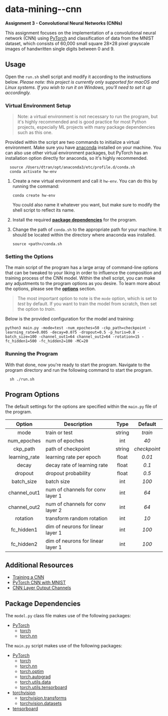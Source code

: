 # data-mining--cnn

**Assignment 3 - Convolutional Neural Networks (CNNs)**

This assignment focuses on the implementation of a convolutional neural network (CNN) using [PyTorch](https://pytorch.org/) and classification of data from the MNIST dataset, which consists of 60,000 small square 28×28 pixel grayscale images of handwritten single digits between 0 and 9.

## Usage

Open the `run.sh` shell script and modify it according to the instructions below. *Please note: this project is currently only supported for macOS and Linux systems. If you wish to run it on Windows, you'll need to set it up accordingly.*


### Virtual Environment Setup

> Note: a virtual environment is not necessary to run the program, but it's highly recommended and is good practice for most Python projects, especially ML projects with many package dependencies such as this one.

Provided within the script are two commands to initialize a virtual environment. Make sure you have [anaconda](https://www.anaconda.com/) installed on your machine. You can also use other virtual environment packages, but PyTorch has an installation option directly for anaconda, so it's highly recommended. 

```shell
  source /Users/dtran/opt/anaconda3/etc/profile.d/conda.sh
  conda activate hw-env
```

1. Create a new virtual environment and call it `hw-env`. You can do this by running the command: 
  
   ```shell
   conda create hw-env
   ```

   You could also name it whatever you want, but make sure to modify the shell script to reflect its name.

2. Install the required [**package dependencies**](https://github.com/dtran421/data-mining--cnn#package-dependencies) for the program.
  
3. Change the path of `conda.sh` to the appropriate path for your machine. It should be located within the directory where anaconda was installed.

   ```shell
   source <path>/conda.sh
   ```


### Setting the Options

The main script of the program has a large array of command-line options that can be tweaked to your liking in order to influence the composition and training process of the CNN model. Within the shell script, you can make any adjustments to the program options as you desire. To learn more about the options, please see the [**options**](https://github.com/dtran421/data-mining--cnn#program-options) section.

> The most important option to note is the `mode` option, which is set to *test* by default. If you want to train the model from scratch, then set the option to *train*.

Below is the provided configuration for the model and training:

```shell
python3 main.py -mode=test -num_epoches=50 -ckp_path=checkpoint -learning_rate=0.005 -decay=0.075 -dropout=0.5 -p_huris=0.8 -batch_size=100 -channel_out1=64 channel_out2=64 -rotation=15 -fc_hidden1=500 -fc_hidden2=100 -MC=20
```


### Running the Program

With that done, now you're ready to start the program. Navigate to the program directory and run the following command to start the program.

```shell
  sh ./run.sh
```


## Program Options

The default settings for the options are specified within the `main.py` file of the program.

| Option        | Description                       | Type   | Default      |
|:-------------:|-----------------------------------|:------:|:------------:|
| mode          | train or test                     | string | *train*      |
| num_epoches   | num of epoches                    |   int  | *40*         |
| ckp_path      | path of checkpoint                | string | *checkpoint* |
| learning_rate | learning rate per epoch           | float  | *0.01*       |
| decay         | decay rate of learning rate       | float  | *0.1*        |
| dropout       | dropout probability               | float  | *0.5*        |
| batch_size    | batch size                        | int    | *100*        |
| channel_out1  | num of channels for conv layer 1  |   int  | *64*         |
| channel_out2  | num of channels for conv layer 2  | int    | *64*         |
| rotation      | transform random rotation         | int    | *10*         |
| fc_hidden1    | dim of neurons for linear layer 1 |   int  | *100*        |
| fc_hidden2    | dim of neurons for linear layer 1 | int    | *100*        |


## Additional Resources

- [Training a CNN](https://pytorch.org/tutorials/beginner/blitz/cifar10_tutorial.html)
- [PyTorch CNN with MNIST](https://medium.com/@nutanbhogendrasharma/pytorch-convolutional-neural-network-with-mnist-dataset-4e8a4265e118)
- [CNN Layer Output Channels](https://discuss.pytorch.org/t/runtimeerror-mat1-and-mat2-shapes-cannot-be-multiplied-64x13056-and-153600x2048/101315)


## Package Dependencies

The `model.py` class file makes use of the following packages:

* [PyTorch](https://pytorch.org/)
  * [torch](https://pytorch.org/docs/stable/torch.html)
  * [torch.nn](https://pytorch.org/docs/stable/nn.html)

The `main.py` script makes use of the following packages:

* [PyTorch](https://pytorch.org/)
  * [torch](https://pytorch.org/docs/stable/torch.html)
  * [torch.nn](https://pytorch.org/docs/stable/nn.html)
  * [torch.optim](https://pytorch.org/docs/stable/optim.html)
  * [torch.autograd](https://pytorch.org/docs/stable/autograd.html)
  * [torch.utils.data](https://pytorch.org/docs/stable/data.html)
  * [torch.utils.tensorboard](https://pytorch.org/docs/stable/tensorboard.html)
* [torchvision](https://pytorch.org/vision/stable/index.html)
  * [torchvision.transforms](https://pytorch.org/vision/stable/transforms.html)
  * [torchvision.datasets](https://pytorch.org/vision/stable/datasets.html)
* [tensorboard](https://pypi.org/project/tensorboard/)

